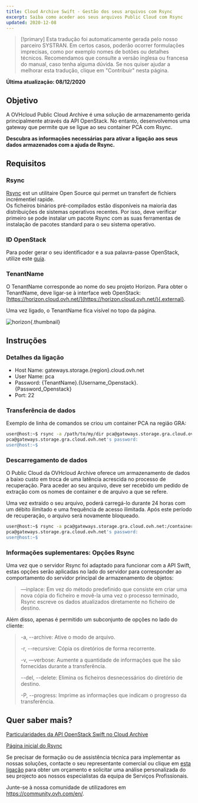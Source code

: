 ```yaml
---
title: Cloud Archive Swift - Gestão dos seus arquivos com Rsync
excerpt: Saiba como aceder aos seus arquivos Public Cloud com Rsync
updated: 2020-12-08
---
```


> [!primary]
> Esta tradução foi automaticamente gerada pelo nosso parceiro SYSTRAN. Em certos casos, poderão ocorrer formulações imprecisas, como por exemplo nomes de botões ou detalhes técnicos. Recomendamos que consulte a versão inglesa ou francesa do manual, caso tenha alguma dúvida. Se nos quiser ajudar a melhorar esta tradução, clique em "Contribuir" nesta página.
>

**Última atualização: 08/12/2020**

## Objetivo

A OVHcloud Public Cloud Archive é uma solução de armazenamento gerida principalmente através da API OpenStack. No entanto, desenvolvemos uma gateway que permite que se ligue ao seu container PCA com Rsync.

**Descubra as informações necessárias para ativar a ligação aos seus dados armazenados com a ajuda de Rsync.**

## Requisitos

### Rsync

[Rsync](https://rsync.samba.org/) est un utilitaire Open Source qui permet un transfert de fichiers incrémentiel rapide.<br>
Os ficheiros binários pré-compilados estão disponíveis na maioria das distribuições de sistemas operativos recentes. Por isso, deve verificar primeiro se pode instalar um pacote Rsync com as suas ferramentas de instalação de pacotes standard para o seu sistema operativo.

### ID OpenStack

Para poder gerar o seu identificador e a sua palavra-passe OpenStack, utilize este [guia](/pages/platform/public-cloud/introducing_horizon).

### TenantName

O TenantName corresponde ao nome do seu projeto Horizon. Para obter o TenantName, deve ligar-se à interface web OpenStack: [https://horizon.cloud.ovh.net/](https://horizon.cloud.ovh.net/){.external}.

Uma vez ligado, o TenantName fica visível no topo da página.

![horizon](images/image1.png){.thumbnail}

## Instruções

### Detalhes da ligação

- Host Name: gateways.storage.{region}.cloud.ovh.net
- User Name: pca
- Password: {TenantName}.{Username_Openstack}.{Password_Openstack}
- Port: 22

### Transferência de dados

Exemplo de linha de comandos se criou um container PCA na região GRA:

```bash
user@host:~$ rsync -a /path/to/my/dir pca@gateways.storage.gra.cloud.ovh.net:/container
pca@gateways.storage.gra.cloud.ovh.net's password:
user@host:~$
```

### Descarregamento de dados

O Public Cloud da OVHcloud Archive oferece um armazenamento de dados a baixo custo em troca de uma latência acrescida no processo de recuperação. Para aceder ao seu arquivo, deve ser recebido um pedido de extração com os nomes de container e de arquivo a que se refere.

Uma vez extraído o seu arquivo, poderá carregá-lo durante 24 horas com um débito ilimitado e uma frequência de acesso ilimitada. Após este período de recuperação, o arquivo será novamente bloqueado.

```bash
user@host:~$ rsync -a pca@gateways.storage.gra.cloud.ovh.net:/container
pca@gateways.storage.gra.cloud.ovh.net's password:
user@host:~$
```

### Informações suplementares: Opções Rsync

Uma vez que o servidor Rsync foi adaptado para funcionar com a API Swift, estas opções serão aplicadas no lado do servidor para corresponder ao comportamento do servidor principal de armazenamento de objetos:

> —inplace: Em vez do método predefinido que consiste em criar uma nova cópia do ficheiro e movê-la uma vez o processo terminado, Rsync escreve os dados atualizados diretamente no ficheiro de destino.
>

Além disso, apenas é permitido um subconjunto de opções no lado do cliente:

> -a, --archive: Ative o modo de arquivo.
>
> -r, --recursive: Cópia os diretórios de forma recorrente.
>
> -v, —verbose: Aumente a quantidade de informações que lhe são fornecidas durante a transferência.
>
> --del, --delete: Elimina os ficheiros desnecessários do diretório de destino.
>
> -P, --progress: Imprime as informações que indicam o progresso da transferência.


## Quer saber mais?

[Particularidades da API OpenStack Swift no Cloud Archive](https://docs.ovh.com/gb/en/storage/pca/api/)

[Página inicial do Rsync](https://linux.die.net/man/1/rsync)

Se precisar de formação ou de assistência técnica para implementar as nossas soluções, contacte o seu representante comercial ou clique em [esta ligação](https://www.ovhcloud.com/pt/professional-services/) para obter um orçamento e solicitar uma análise personalizada do seu projecto aos nossos especialistas da equipa de Serviços Profissionais.

Junte-se à nossa comunidade de utilizadores em <https://community.ovh.com/en/>.
